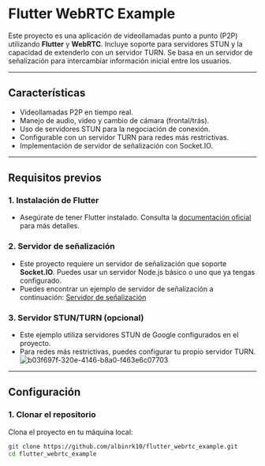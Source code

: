 # Flutter WebRTC Example

Este proyecto es una aplicación de videollamadas punto a punto (P2P) utilizando **Flutter** y **WebRTC**. Incluye soporte para servidores STUN y la capacidad de extenderlo con un servidor TURN. Se basa en un servidor de señalización para intercambiar información inicial entre los usuarios.

---

## Características

- Videollamadas P2P en tiempo real.
- Manejo de audio, video y cambio de cámara (frontal/trás).
- Uso de servidores STUN para la negociación de conexión.
- Configurable con un servidor TURN para redes más restrictivas.
- Implementación de servidor de señalización con Socket.IO.

---

## Requisitos previos

### 1. **Instalación de Flutter**
- Asegúrate de tener Flutter instalado. Consulta la [documentación oficial](https://docs.flutter.dev/get-started/install) para más detalles.

### 2. **Servidor de señalización**
- Este proyecto requiere un servidor de señalización que soporte **Socket.IO**. Puedes usar un servidor Node.js básico o uno que ya tengas configurado.
- Puedes encontrar un ejemplo de servidor de señalización  a continuación:
  [Servidor de señalización]( https://github.com/albinrk10/webrtc_signalling_server_example.git)

### 3. **Servidor STUN/TURN (opcional)**
- Este ejemplo utiliza servidores STUN de Google configurados en el proyecto.
- Para redes más restrictivas, puedes configurar tu propio servidor TURN.
  ![b03f697f-320e-4146-b8a0-f463e6c07703](https://github.com/user-attachments/assets/9c153d2c-3d35-44bd-ac04-7a0c0f316a75)


---

## Configuración

### 1. **Clonar el repositorio**
Clona el proyecto en tu máquina local:
```bash
git clone https://github.com/albinrk10/flutter_webrtc_example.git
cd flutter_webrtc_example
